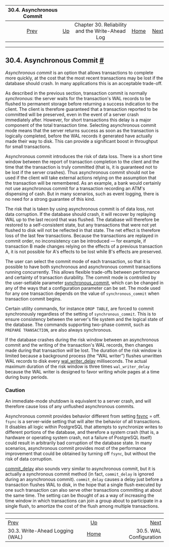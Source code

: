 <!--?xml version="1.0" encoding="UTF-8" standalone="no"?-->

|                 30.4. Asynchronous Commit                 |                                                                  |                                                 |                                                       |                                                           |
| :-------------------------------------------------------: | :--------------------------------------------------------------- | :---------------------------------------------: | ----------------------------------------------------: | --------------------------------------------------------: |
| [Prev](wal-intro.html "30.3. Write-Ahead Logging (WAL)")  | [Up](wal.html "Chapter 30. Reliability and the Write-Ahead Log") | Chapter 30. Reliability and the Write-Ahead Log | [Home](index.html "PostgreSQL 17devel Documentation") |  [Next](wal-configuration.html "30.5. WAL Configuration") |

***

## 30.4. Asynchronous Commit [#](#WAL-ASYNC-COMMIT)

*Asynchronous commit* is an option that allows transactions to complete more quickly, at the cost that the most recent transactions may be lost if the database should crash. In many applications this is an acceptable trade-off.

As described in the previous section, transaction commit is normally *synchronous*: the server waits for the transaction's WAL records to be flushed to permanent storage before returning a success indication to the client. The client is therefore guaranteed that a transaction reported to be committed will be preserved, even in the event of a server crash immediately after. However, for short transactions this delay is a major component of the total transaction time. Selecting asynchronous commit mode means that the server returns success as soon as the transaction is logically completed, before the WAL records it generated have actually made their way to disk. This can provide a significant boost in throughput for small transactions.

Asynchronous commit introduces the risk of data loss. There is a short time window between the report of transaction completion to the client and the time that the transaction is truly committed (that is, it is guaranteed not to be lost if the server crashes). Thus asynchronous commit should not be used if the client will take external actions relying on the assumption that the transaction will be remembered. As an example, a bank would certainly not use asynchronous commit for a transaction recording an ATM's dispensing of cash. But in many scenarios, such as event logging, there is no need for a strong guarantee of this kind.

The risk that is taken by using asynchronous commit is of data loss, not data corruption. If the database should crash, it will recover by replaying WAL up to the last record that was flushed. The database will therefore be restored to a self-consistent state, but any transactions that were not yet flushed to disk will not be reflected in that state. The net effect is therefore loss of the last few transactions. Because the transactions are replayed in commit order, no inconsistency can be introduced — for example, if transaction B made changes relying on the effects of a previous transaction A, it is not possible for A's effects to be lost while B's effects are preserved.

The user can select the commit mode of each transaction, so that it is possible to have both synchronous and asynchronous commit transactions running concurrently. This allows flexible trade-offs between performance and certainty of transaction durability. The commit mode is controlled by the user-settable parameter [synchronous\_commit](runtime-config-wal.html#GUC-SYNCHRONOUS-COMMIT), which can be changed in any of the ways that a configuration parameter can be set. The mode used for any one transaction depends on the value of `synchronous_commit` when transaction commit begins.

Certain utility commands, for instance `DROP TABLE`, are forced to commit synchronously regardless of the setting of `synchronous_commit`. This is to ensure consistency between the server's file system and the logical state of the database. The commands supporting two-phase commit, such as `PREPARE TRANSACTION`, are also always synchronous.

If the database crashes during the risk window between an asynchronous commit and the writing of the transaction's WAL records, then changes made during that transaction *will* be lost. The duration of the risk window is limited because a background process (the “WAL writer”) flushes unwritten WAL records to disk every [wal\_writer\_delay](runtime-config-wal.html#GUC-WAL-WRITER-DELAY) milliseconds. The actual maximum duration of the risk window is three times `wal_writer_delay` because the WAL writer is designed to favor writing whole pages at a time during busy periods.

### Caution

An immediate-mode shutdown is equivalent to a server crash, and will therefore cause loss of any unflushed asynchronous commits.

Asynchronous commit provides behavior different from setting [fsync](runtime-config-wal.html#GUC-FSYNC) = off. `fsync` is a server-wide setting that will alter the behavior of all transactions. It disables all logic within PostgreSQL that attempts to synchronize writes to different portions of the database, and therefore a system crash (that is, a hardware or operating system crash, not a failure of PostgreSQL itself) could result in arbitrarily bad corruption of the database state. In many scenarios, asynchronous commit provides most of the performance improvement that could be obtained by turning off `fsync`, but without the risk of data corruption.

[commit\_delay](runtime-config-wal.html#GUC-COMMIT-DELAY) also sounds very similar to asynchronous commit, but it is actually a synchronous commit method (in fact, `commit_delay` is ignored during an asynchronous commit). `commit_delay` causes a delay just before a transaction flushes WAL to disk, in the hope that a single flush executed by one such transaction can also serve other transactions committing at about the same time. The setting can be thought of as a way of increasing the time window in which transactions can join a group about to participate in a single flush, to amortize the cost of the flush among multiple transactions.

***

|                                                           |                                                                  |                                                           |
| :-------------------------------------------------------- | :--------------------------------------------------------------: | --------------------------------------------------------: |
| [Prev](wal-intro.html "30.3. Write-Ahead Logging (WAL)")  | [Up](wal.html "Chapter 30. Reliability and the Write-Ahead Log") |  [Next](wal-configuration.html "30.5. WAL Configuration") |
| 30.3. Write-Ahead Logging (WAL)                           |       [Home](index.html "PostgreSQL 17devel Documentation")      |                                   30.5. WAL Configuration |

